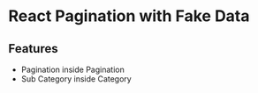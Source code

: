 # React Pagination with Fake Data

## Features
- Pagination inside Pagination
- Sub Category inside Category